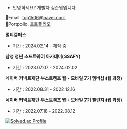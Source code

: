 - 안녕하세요? 개발자 김준엽입니다.

📧Email. top1506@naver.com <br>
📑Portpolio. [포트폴리오](https://spot-visitor-fff.notion.site/a2ca829232194da5a633103cc70d8648?pvs=4)
<br>

**멀티캠퍼스**
- 기간 : 2024.02.14 - 재직 중

**삼성 청년 소프트웨어 아카데미(SSAFY)**
- 기간 : 2023.07.07 - 2024.02.02

**네이버 커넥트재단 부스트캠프 웹・모바일 7기 멤버십 (웹 과정)**
- 기간 : 2022.08.31 - 2022.12.16
 
**네이버 커넥트재단 부스트캠프 웹・모바일 7기 챌린지 (웹 과정)**
- 기간 : 2022.07.18 - 2022.08.12

[![Solved.ac Profile](http://mazassumnida.wtf/api/v2/generate_badge?boj=top1506)](https://solved.ac/top1506/)

<!---
JunYupK/JunYupK is a ✨ special ✨ repository because its `README.md` (this file) appears on your GitHub profile.
You can click the Preview link to take a look at your changes.
--->


